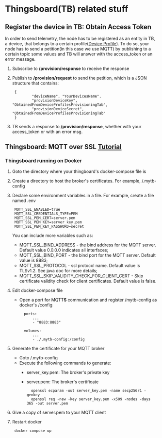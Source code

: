# Thingsboard(TB) related stuff

## Register the device in TB: Obtain Access Token
In order to send telemetry, the node has to be registered as an entity in TB, a device, that belongs to a certain profile([Device Profile](https://thingsboard.io/docs/user-guide/device-profiles/)). To do so, your node has to send a petition(in this case we use MQTT) by publishing to a certain topic some values and TB will answer with the access_token or an error message.

1. Subscribe to **/provision/response** to receive the response
1. Publish to **/provision/request** to send the petition, which is a JSON structure that contains:

        {
                "deviceName", "YourDevicesName",
                "provisionDeviceKey", "ObtainedFromDeviceProfilesProvisioningTab",
                "provisionDeviceSecret", "ObtainedFromDeviceProfilesProvisioningTab"
        }

1. TB sends a response to **/provision/response**, whether with your access_token or with an error msg.



## Thingsboard: MQTT over SSL [Tutorial](https://thingsboard.io/docs/user-guide/mqtt-over-ssl/)
### Thingsboard running on Docker

1. Goto the directory where your thingboard's docker-compose file is </li>
1. Create a directory to host the broker's certificates. For example, /.mytb-config
1. Declare some environment variables in a file. For example, create a file named .env </li>

        MQTT_SSL_ENABLED=true
        MQTT_SSL_CREDENTIALS_TYPE=PEM
        MQTT_SSL_PEM_CERT=server.pem
        MQTT_SSL_PEM_KEY=server_key.pem
        MQTT_SSL_PEM_KEY_PASSWORD=secret

    You can include more variables such as:
    * MQTT_SSL_BIND_ADDRESS - the bind address for the MQTT server. Default value 0.0.0.0 indicates all interfaces;
    * MQTT_SSL_BIND_PORT - the bind port for the MQTT server. Default value is 8883;
    * MQTT_SSL_PROTOCOL - ssl protocol name. Default value is TLSv1.2. See java doc for more details;
    * MQTT_SSL_SKIP_VALIDITY_CHECK_FOR_CLIENT_CERT - Skip certificate validity check for client certificates. Default value is false.

1. Edit docker-compose file

    * Open a port for MQTT**S** communication and register /mytb-config as docker's /config

            ports:
                ...
                - "8883:8883"

            volumes:
                ...
                - ./.mytb-config:/config
    
1. Generate the certificate for your MQTT broker

    * Goto /.mytb-config
    * Execute the following commands to generate:
        * server_key.pem: The broker's private key
        * server.pem: The broker's certificate

                openssl ecparam -out server_key.pem -name secp256r1 -genkey
                openssl req -new -key server_key.pem -x509 -nodes -days 365 -out server.pem 


1. Give a copy of server.pem to your MQTT client
1. Restart docker

        docker compose up

